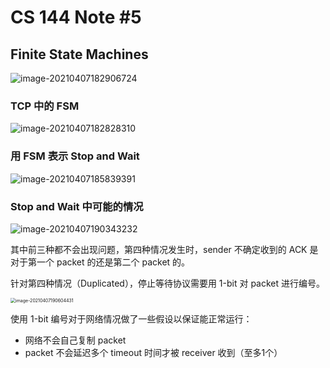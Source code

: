 # CS 144 Note #5

## Finite State Machines

![image-20210407182906724](C:\Users\polyethylene\AppData\Roaming\Typora\typora-user-images\image-20210407182906724.png)

### TCP 中的 FSM

![image-20210407182828310](C:\Users\polyethylene\AppData\Roaming\Typora\typora-user-images\image-20210407182828310.png)

### 用 FSM 表示 Stop and Wait

![image-20210407185839391](C:\Users\polyethylene\AppData\Roaming\Typora\typora-user-images\image-20210407185839391.png)

### Stop and Wait 中可能的情况

![image-20210407190343232](C:\Users\polyethylene\AppData\Roaming\Typora\typora-user-images\image-20210407190343232.png)

其中前三种都不会出现问题，第四种情况发生时，sender 不确定收到的 ACK 是对于第一个 packet 的还是第二个 packet 的。

针对第四种情况（Duplicated），停止等待协议需要用 1-bit 对 packet 进行编号。

<img src="C:\Users\polyethylene\AppData\Roaming\Typora\typora-user-images\image-20210407190604431.png" alt="image-20210407190604431" style="zoom:50%;" />

使用 1-bit 编号对于网络情况做了一些假设以保证能正常运行：

- 网络不会自己复制 packet
- packet 不会延迟多个 timeout 时间才被 receiver 收到（至多1个）